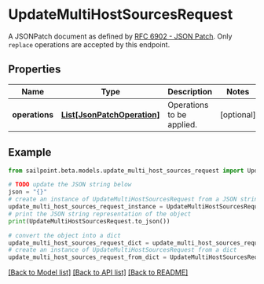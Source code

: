 # UpdateMultiHostSourcesRequest

A JSONPatch document as defined by [RFC 6902 - JSON Patch](https://tools.ietf.org/html/rfc6902).  Only `replace` operations are accepted by this endpoint.

## Properties

Name | Type | Description | Notes
------------ | ------------- | ------------- | -------------
**operations** | [**List[JsonPatchOperation]**](JsonPatchOperation.md) | Operations to be applied. | [optional] 

## Example

```python
from sailpoint.beta.models.update_multi_host_sources_request import UpdateMultiHostSourcesRequest

# TODO update the JSON string below
json = "{}"
# create an instance of UpdateMultiHostSourcesRequest from a JSON string
update_multi_host_sources_request_instance = UpdateMultiHostSourcesRequest.from_json(json)
# print the JSON string representation of the object
print(UpdateMultiHostSourcesRequest.to_json())

# convert the object into a dict
update_multi_host_sources_request_dict = update_multi_host_sources_request_instance.to_dict()
# create an instance of UpdateMultiHostSourcesRequest from a dict
update_multi_host_sources_request_from_dict = UpdateMultiHostSourcesRequest.from_dict(update_multi_host_sources_request_dict)
```
[[Back to Model list]](../README.md#documentation-for-models) [[Back to API list]](../README.md#documentation-for-api-endpoints) [[Back to README]](../README.md)


